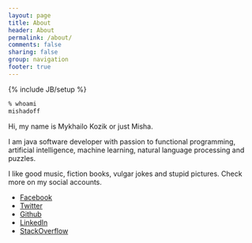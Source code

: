 ```yaml
---
layout: page
title: About
header: About
permalink: /about/
comments: false
sharing: false
group: navigation
footer: true
---
```

{% include JB/setup %}

```bash
% whoami
mishadoff
```

Hi, my name is Mykhailo Kozik or just Misha.

I am java software developer with passion to functional programming, artificial intelligence, machine learning, natural language processing and puzzles.

I like good music, fiction books, vulgar jokes and stupid pictures. Check more on my social accounts.

* [Facebook](https://www.facebook.com/mishadoff)
* [Twitter](https://twitter.com/mishadoff)
* [Github](https://github.com/mishadoff)
* [LinkedIn](https://www.linkedin.com/pub/mykhailo-kozik/19/6b6/b25)
* [StackOverflow](http://stackoverflow.com/users/555553/mishadoff)
